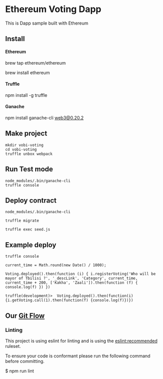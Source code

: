 # Ethereum Voting Dapp
This is Dapp sample built with Ethereum


## Install 

#### Ethereum
brew tap ethereum/ethereum

brew install ethereum

#### Truffle
npm install -g truffle

#### Ganache
npm install ganache-cli web3@0.20.2


Make project
-----------

```shell
mkdir vobi-voting
cd vobi-voting
truffle unbox webpack
```
 
Run Test mode
-----------

```shell
node_modules/.bin/ganache-cli
truffle console
```

Deploy contract
-----------
```shell
node_modules/.bin/ganache-cli

truffle migrate

truffle exec seed.js
```

Example deploy
-----------
```shell
truffle console

current_time = Math.round(new Date() / 1000);

Voting.deployed().then(function (i) { i.registerVoting('Who will be mayor of Tbilisi ?', '_descLink', 'Category', current_time, current_time + 200, ['Kakha', 'Zaali']).then(function (f) { console.log(f) }) })

truffle(development)>  Voting.deployed().then(function(i) {i.getVoting.call(1).then(function(f) {console.log(f)})})
```


Our [Git Flow](https://github.com/vobi-io/vobi-voting/blob/master/README.md)
--------------------------------------

### Linting

This project is using eslint for linting and is using the [eslint:recommended](https://github.com/eslint/eslint/blob/master/conf/eslint.json) ruleset.

To ensure your code is conformant please run the following command before committing.

$ npm run lint
